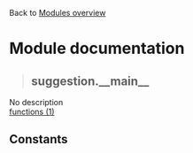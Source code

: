 Back to [Modules overview](https://github.com/pyrustic/suggestion/blob/master/docs/modules/README.md)
  
# Module documentation
>## suggestion.\_\_main\_\_
No description
<br>
[functions (1)](https://github.com/pyrustic/suggestion/blob/master/docs/modules/content/suggestion.__main__/functions.md)


## Constants
```python

```

